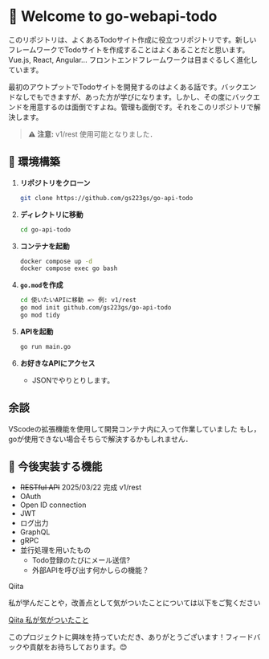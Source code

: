 # 🌟 Welcome to go-webapi-todo

このリポジトリは、よくあるTodoサイト作成に役立つリポジトリです。新しいフレームワークでTodoサイトを作成することはよくあることだと思います。Vue.js, React, Angular... フロントエンドフレームワークは目まぐるしく進化しています。

最初のアウトプットでTodoサイトを開発するのはよくある話です。バックエンドなしでもできますが、あった方が学びになります。しかし、その度にバックエンドを用意するのは面倒ですよね。管理も面倒です。それをこのリポジトリで解決します。

> **⚠️ 注意:** v1/rest 使用可能となりました．

## 🚀 環境構築

1. **リポジトリをクローン**
   ```bash
   git clone https://github.com/gs223gs/go-api-todo
   ```

2. **ディレクトリに移動**
   ```bash
   cd go-api-todo
   ```

3. **コンテナを起動**
   ```bash
   docker compose up -d
   docker compose exec go bash
   ```

4. **`go.mod`を作成**
   ```bash
   cd 使いたいAPIに移動 => 例: v1/rest
   go mod init github.com/gs223gs/go-api-todo
   go mod tidy
   ```

5. **APIを起動**
   ```bash
   go run main.go
   ```

6. **お好きなAPIにアクセス**
   - JSONでやりとりします。

## 余談
VScodeの拡張機能を使用して開発コンテナ内に入って作業していました
もし，goが使用できない場合そちらで解決するかもしれません．
## 🔮 今後実装する機能

- ~~RESTful API~~ 2025/03/22 完成 v1/rest
- OAuth
- Open ID connection
- JWT
- ログ出力
- GraphQL
- gRPC
- 並行処理を用いたもの
   - Todo登録のたびにメール送信?
   - 外部APIを呼び出す何かしらの機能？

Qiita

私が学んだことや，改善点として気がついたことについては以下をご覧ください

[Qiita 私が気がついたこと](https://qiita.com/gs223gs/items/402893d1194c9ef26d7c)

このプロジェクトに興味を持っていただき、ありがとうございます！フィードバックや貢献をお待ちしております。😊


